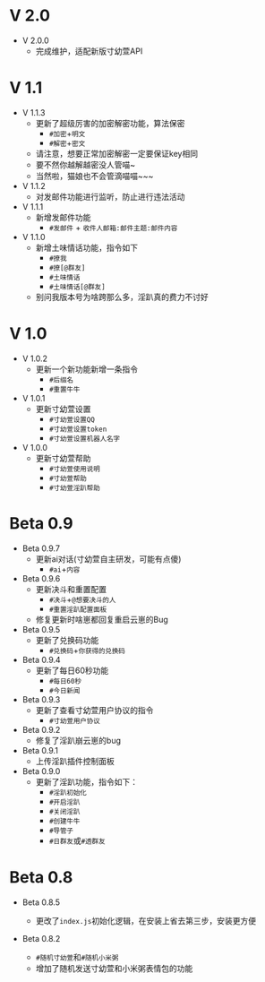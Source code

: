 # V 2.0
  * V 2.0.0
    * 完成维护，适配新版寸幼萱API
# V 1.1
  * V 1.1.3
    * 更新了超级厉害的加密解密功能，算法保密
      - `#加密`+`明文`
      - `#解密`+`密文`
    * 请注意，想要正常加密解密一定要保证key相同
    * 要不然你越解越密没人管喵~
    * 当然啦，猫娘也不会管滴喵喵~~~
  * V 1.1.2
    * 对发邮件功能进行监听，防止进行违法活动
  * V 1.1.1
    * 新增发邮件功能
      - `#发邮件` + `收件人邮箱:邮件主题:邮件内容`
  * V 1.1.0
    * 新增土味情话功能，指令如下
      - `#撩我`
      - `#撩[@群友]`
      - `#土味情话`
      - `#土味情话[@群友]`
    * 别问我版本号为啥跨那么多，淫趴真的费力不讨好
# V 1.0
  * V 1.0.2
    * 更新一个新功能新增一条指令
      - `#后缀名`
      - `#重置牛牛`
  * V 1.0.1
    * 更新寸幼萱设置
      - `#寸幼萱设置QQ`
      - `#寸幼萱设置token`
      - `#寸幼萱设置机器人名字`
  * V 1.0.0
    * 更新寸幼萱帮助
      - `#寸幼萱使用说明`
      - `#寸幼萱帮助`
      - `#寸幼萱淫趴帮助`
# Beta 0.9
  * Beta 0.9.7
    * 更新ai对话(寸幼萱自主研发，可能有点傻)
      - `#ai`+`内容`
  * Beta 0.9.6
    * 更新决斗和重置配置
      - `#决斗`+`@想要决斗的人`
      - `#重置淫趴配置面板`
    * 修复更新时啥崽都回复重启云崽的Bug
  * Beta 0.9.5
    * 更新了兑换码功能
      - `#兑换码`+`你获得的兑换码`
  * Beta 0.9.4
    * 更新了每日60秒功能
      - `#每日60秒`
      - `#今日新闻`
  * Beta 0.9.3
    * 更新了查看寸幼萱用户协议的指令
      - `#寸幼萱用户协议`
  * Beta 0.9.2
    * 修复了淫趴崩云崽的bug
  * Beta 0.9.1
    * 上传淫趴插件控制面板
  * Beta 0.9.0
    * 更新了淫趴功能，指令如下：
      - `#淫趴初始化`
      - `#开启淫趴`
      - `#关闭淫趴`
      - `#创建牛牛`
      - `#导管子`
      - `#日群友`或`#透群友`

# Beta 0.8
  * Beta 0.8.5
    * 更改了`index.js`初始化逻辑，在安装上省去第三步，安装更方便

  * Beta 0.8.2
    * `#随机寸幼萱`和`#随机小米粥`
    * 增加了随机发送寸幼萱和小米粥表情包的功能
